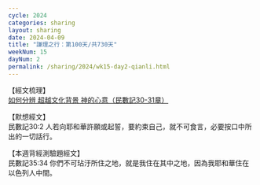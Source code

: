 ```yaml
---
cycle: 2024
categories: sharing
layout: sharing
date: 2024-04-09
title: "謙理之行：第100天/共730天"
weekNum: 15
dayNum: 2
permalink: /sharing/2024/wk15-day2-qianli.html
---
```


【經文梳理】  
<a href="https://youtu.be/k9VkWUluEj0" target="_blank">如何分辨 超越文化背景 神的心意（民數記30-31章）</a>

【默想經文】  
民數記30:2 人若向耶和華許願或起誓，要約束自己，就不可食言，必要按口中所出的一切話行。

【本週背經測驗題經文】  
民數記35:34 你們不可玷汙所住之地，就是我住在其中之地，因為我耶和華住在以色列人中間。

